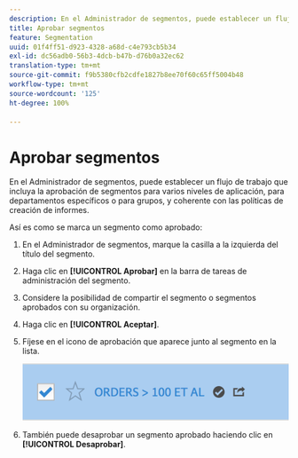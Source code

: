 ```yaml
---
description: En el Administrador de segmentos, puede establecer un flujo de trabajo que incluya la aprobación de segmentos para varios niveles de aplicación, para departamentos específicos o para grupos, y coherente con las políticas de creación de informes.
title: Aprobar segmentos
feature: Segmentation
uuid: 01f4ff51-d923-4328-a68d-c4e793cb5b34
exl-id: dc56adb0-56b3-4dcb-b47b-d76b0a32ec62
translation-type: tm+mt
source-git-commit: f9b5380cfb2cdfe1827b8ee70f60c65ff5004b48
workflow-type: tm+mt
source-wordcount: '125'
ht-degree: 100%

---
```


# Aprobar segmentos

En el Administrador de segmentos, puede establecer un flujo de trabajo que incluya la aprobación de segmentos para varios niveles de aplicación, para departamentos específicos o para grupos, y coherente con las políticas de creación de informes.

Así es como se marca un segmento como aprobado:

1. En el Administrador de segmentos, marque la casilla a la izquierda del título del segmento.
1. Haga clic en **[!UICONTROL Aprobar]** en la barra de tareas de administración del segmento.
1. Considere la posibilidad de compartir el segmento o segmentos aprobados con su organización.
1. Haga clic en **[!UICONTROL Aceptar]**.
1. Fíjese en el icono de aprobación que aparece junto al segmento en la lista.

   ![](assets/seg_approved.png)

1. También puede desaprobar un segmento aprobado haciendo clic en **[!UICONTROL Desaprobar]**.
